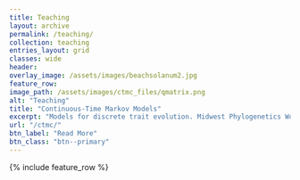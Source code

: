 ```yaml
---
title: Teaching
layout: archive
permalink: /teaching/
collection: teaching
entries_layout: grid
classes: wide
header:
overlay_image: /assets/images/beachsolanum2.jpg
feature_row:
image_path: /assets/images/ctmc_files/qmatrix.png
alt: "Teaching"
title: "Continuous-Time Markov Models"
excerpt: "Models for discrete trait evolution. Midwest Phylogenetics Workshop Lecture 2019"
url: "/ctmc/"
btn_label: "Read More"
btn_class: "btn--primary"
---
```



{% include feature_row %}
